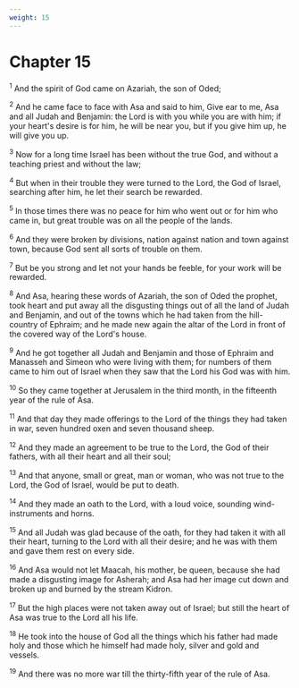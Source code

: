 ```yaml
---
weight: 15
---
```


# Chapter 15

<sup>1</sup> And the spirit of God came on Azariah, the son of Oded; 

<sup>2</sup> And he came face to face with Asa and said to him, Give ear to me, Asa and all Judah and Benjamin: the Lord is with you while you are with him; if your heart's desire is for him, he will be near you, but if you give him up, he will give you up. 

<sup>3</sup> Now for a long time Israel has been without the true God, and without a teaching priest and without the law; 

<sup>4</sup> But when in their trouble they were turned to the Lord, the God of Israel, searching after him, he let their search be rewarded. 

<sup>5</sup> In those times there was no peace for him who went out or for him who came in, but great trouble was on all the people of the lands. 

<sup>6</sup> And they were broken by divisions, nation against nation and town against town, because God sent all sorts of trouble on them. 

<sup>7</sup> But be you strong and let not your hands be feeble, for your work will be rewarded. 

<sup>8</sup> And Asa, hearing these words of Azariah, the son of Oded the prophet, took heart and put away all the disgusting things out of all the land of Judah and Benjamin, and out of the towns which he had taken from the hill-country of Ephraim; and he made new again the altar of the Lord in front of the covered way of the Lord's house. 

<sup>9</sup> And he got together all Judah and Benjamin and those of Ephraim and Manasseh and Simeon who were living with them; for numbers of them came to him out of Israel when they saw that the Lord his God was with him. 

<sup>10</sup> So they came together at Jerusalem in the third month, in the fifteenth year of the rule of Asa. 

<sup>11</sup> And that day they made offerings to the Lord of the things they had taken in war, seven hundred oxen and seven thousand sheep. 

<sup>12</sup> And they made an agreement to be true to the Lord, the God of their fathers, with all their heart and all their soul; 

<sup>13</sup> And that anyone, small or great, man or woman, who was not true to the Lord, the God of Israel, would be put to death. 

<sup>14</sup> And they made an oath to the Lord, with a loud voice, sounding wind-instruments and horns. 

<sup>15</sup> And all Judah was glad because of the oath, for they had taken it with all their heart, turning to the Lord with all their desire; and he was with them and gave them rest on every side. 

<sup>16</sup> And Asa would not let Maacah, his mother, be queen, because she had made a disgusting image for Asherah; and Asa had her image cut down and broken up and burned by the stream Kidron. 

<sup>17</sup> But the high places were not taken away out of Israel; but still the heart of Asa was true to the Lord all his life. 

<sup>18</sup> He took into the house of God all the things which his father had made holy and those which he himself had made holy, silver and gold and vessels. 

<sup>19</sup> And there was no more war till the thirty-fifth year of the rule of Asa. 


